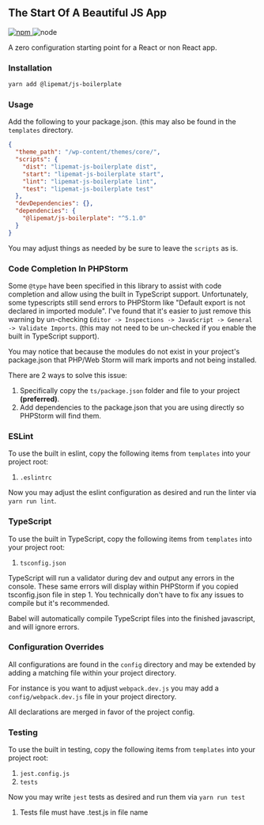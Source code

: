 ## The Start Of A Beautiful JS App

<p>
<a href="https://www.npmjs.com/package/@lipemat/js-boilerplate">
<img alt="npm" src="https://img.shields.io/npm/v/@lipemat/js-boilerplate.svg">
</a>
    <img alt="node" src="https://img.shields.io/node/v/@lipemat/js-boilerplate.svg">
</p>


A zero configuration starting point for a React or non React app. 

### Installation
```bash
yarn add @lipemat/js-boilerplate
```

### Usage
Add the following to your package.json. (this may also be found in the `templates` directory.

```json
{
  "theme_path": "/wp-content/themes/core/",
  "scripts": {
    "dist": "lipemat-js-boilerplate dist",
    "start": "lipemat-js-boilerplate start",
    "lint": "lipemat-js-boilerplate lint",
    "test": "lipemat-js-boilerplate test"
  },
  "devDependencies": {},
  "dependencies": {
    "@lipemat/js-boilerplate": "^5.1.0"
  }
}

```

You may adjust things as needed by be sure to leave the `scripts` as is.

### Code Completion In PHPStorm
Some `@type` have been specified in this library to assist with code completion and allow using the built in TypeScript support. Unfortunately, some typescripts still send errors to PHPStorm like "Default export is not declared in imported module". I've found that it's easier to just remove this warning by un-checking `Editor -> Inspections -> JavaScript -> General -> Validate Imports`. (this may not need to be un-checked if you enable the built in TypeScript support).

You may notice that because the modules do not exist in your project's package.json that PHP/Web Storm will mark imports and not being installed.

There are 2 ways to solve this issue:
1. Specifically copy the `ts/package.json` folder and file to your project **(preferred)**.
2. Add dependencies to the package.json that you are using directly so PHPStorm will find them.

### ESLint
To use the built in eslint, copy the following items from `templates` into your project root:
1. `.eslintrc`

Now you may adjust the eslint configuration as desired and run the linter via `yarn run lint`.

### TypeScript
To use the built in TypeScript, copy the following items from `templates` into your project root:
1. `tsconfig.json`

TypeScript will run a validator during dev and output any errors in the console. These same errors will display within PHPStorm if you copied tsconfig.json file in step 1. You technically don't have to fix any issues to compile but it's recommended. 

Babel will automatically compile TypeScript files into the finished javascript, and will ignore errors. 

### Configuration Overrides
All configurations are found in the `config` directory and may be extended by adding a matching file within your project directory.

For instance is you want to adjust `webpack.dev.js` you may add a `config/webpack.dev.js` file in your project directory.

All declarations are merged in favor of the project config.

### Testing
To use the built in testing, copy the following items from `templates` into your project root:
1. `jest.config.js`
2. `tests`

Now you may write `jest` tests as desired and run them via `yarn run test` 
1. Tests file must have .test.js in file name
